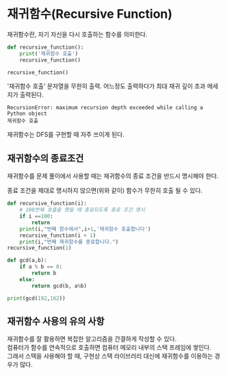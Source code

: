 # 재귀함수(Recursive Function)

재귀함수란, 자기 자신을 다시 호출하는 함수를 의미한다.

```python
def recursive_function():
    print('재귀함수 호출')
    recursive_function()

recursive_function()
```

'재귀함수 호출' 문자열을 무한히 출력.
어느정도 출력하다가 최대 재귀 깊이 초과 메세지가 출력된다.

```
RecursionError: maximum recursion depth exceeded while calling a Python object
재귀함수 호출
```

재귀함수는 DFS를 구현할 때 자주 쓰이게 된다.

## 재귀함수의 종료조건

재귀함수를 문제 풀이에서 사용할 때는 재귀함수의 종료 조건을 반드시 명시해야 한다.

종료 조건을 제대로 명시하지 않으면(위와 같이) 함수가 무한히 호출 될 수 있다.

```python
def recursive_function(i):
    # 100번째 호출을 했을 때 종료되도록 종료 조건 명시
    if i ==100:
        return
    print(i,"번째 함수에서",i+1,'재귀함수 호출합니다')
    recursive_function(i + 1)
    print(i,"번째 재귀함수를 종료합니다.")
recursive_function(1)

```

```python
def gcd(a,b):
    if a % b == 0:
        return b
    else:
        return gcd(b, a%b)

print(gcd(192,162))
```

## 재귀함수 사용의 유의 사항

재귀함수를 잘 활용하면 복잡한 알고리즘을 간결하게 작성할 수 있다.  
컴퓨터가 함수를 연속적으로 호출하면 컴퓨터 메모리 내부의 스택 프레임에 쌓인다.  
그래서 스택을 사용해야 할 때, 구현상 스택 라이브러리 대신에 재귀함수를 이용하는 경우가 많다.

